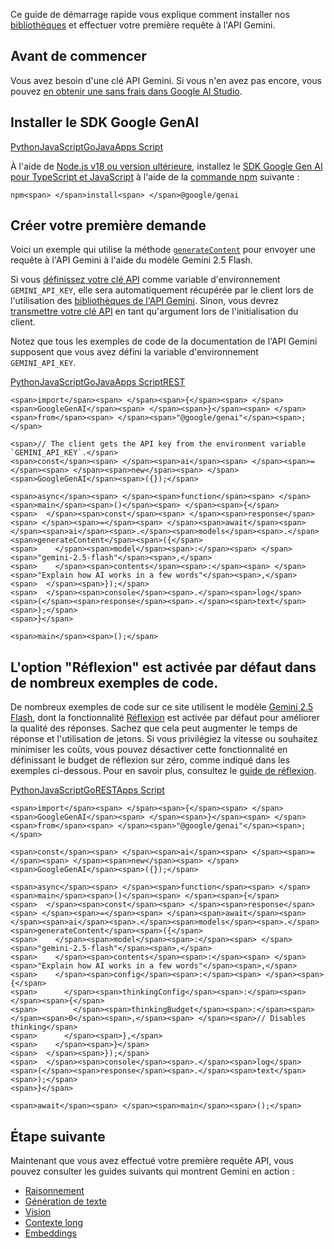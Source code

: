 Ce guide de démarrage rapide vous explique comment installer nos [bibliothèques](https://ai.google.dev/gemini-api/docs/libraries?hl=fr) et effectuer votre première requête à l'API Gemini.

## Avant de commencer

Vous avez besoin d'une clé API Gemini. Si vous n'en avez pas encore, vous pouvez [en obtenir une sans frais dans Google AI Studio](https://aistudio.google.com/app/apikey?hl=fr).

## Installer le SDK Google GenAI

[Python](https://ai.google.dev/gemini-api/docs/quickstart?lang=python&hl=fr#python)[JavaScript](https://ai.google.dev/gemini-api/docs/quickstart?lang=python&hl=fr#javascript)[Go](https://ai.google.dev/gemini-api/docs/quickstart?lang=python&hl=fr#go)[Java](https://ai.google.dev/gemini-api/docs/quickstart?lang=python&hl=fr#java)[Apps Script](https://ai.google.dev/gemini-api/docs/quickstart?lang=python&hl=fr#apps-script)

À l'aide de [Node.js v18 ou version ultérieure](https://nodejs.org/en/download/package-manager), installez le [SDK Google Gen AI pour TypeScript et JavaScript](https://www.npmjs.com/package/@google/genai) à l'aide de la [commande npm](https://docs.npmjs.com/downloading-and-installing-node-js-and-npm) suivante :

```
npm<span> </span>install<span> </span>@google/genai
```

## Créer votre première demande

Voici un exemple qui utilise la méthode [`generateContent`](https://ai.google.dev/api/generate-content?hl=fr#method:-models.generatecontent) pour envoyer une requête à l'API Gemini à l'aide du modèle Gemini 2.5 Flash.

Si vous [définissez votre clé API](https://ai.google.dev/gemini-api/docs/api-key?hl=fr#set-api-env-var) comme variable d'environnement `GEMINI_API_KEY`, elle sera automatiquement récupérée par le client lors de l'utilisation des [bibliothèques de l'API Gemini](https://ai.google.dev/gemini-api/docs/libraries?hl=fr). Sinon, vous devrez [transmettre votre clé API](https://ai.google.dev/gemini-api/docs/api-key?hl=fr#provide-api-key-explicitly) en tant qu'argument lors de l'initialisation du client.

Notez que tous les exemples de code de la documentation de l'API Gemini supposent que vous avez défini la variable d'environnement `GEMINI_API_KEY`.

[Python](https://ai.google.dev/gemini-api/docs/quickstart?lang=python&hl=fr#python)[JavaScript](https://ai.google.dev/gemini-api/docs/quickstart?lang=python&hl=fr#javascript)[Go](https://ai.google.dev/gemini-api/docs/quickstart?lang=python&hl=fr#go)[Java](https://ai.google.dev/gemini-api/docs/quickstart?lang=python&hl=fr#java)[Apps Script](https://ai.google.dev/gemini-api/docs/quickstart?lang=python&hl=fr#apps-script)[REST](https://ai.google.dev/gemini-api/docs/quickstart?lang=python&hl=fr#rest)

```
<span>import</span><span> </span><span>{</span><span> </span><span>GoogleGenAI</span><span> </span><span>}</span><span> </span><span>from</span><span> </span><span>"@google/genai"</span><span>;</span>

<span>// The client gets the API key from the environment variable `GEMINI_API_KEY`.</span>
<span>const</span><span> </span><span>ai</span><span> </span><span>=</span><span> </span><span>new</span><span> </span><span>GoogleGenAI</span><span>({});</span>

<span>async</span><span> </span><span>function</span><span> </span><span>main</span><span>()</span><span> </span><span>{</span>
<span>  </span><span>const</span><span> </span><span>response</span><span> </span><span>=</span><span> </span><span>await</span><span> </span><span>ai</span><span>.</span><span>models</span><span>.</span><span>generateContent</span><span>({</span>
<span>    </span><span>model</span><span>:</span><span> </span><span>"gemini-2.5-flash"</span><span>,</span>
<span>    </span><span>contents</span><span>:</span><span> </span><span>"Explain how AI works in a few words"</span><span>,</span>
<span>  </span><span>});</span>
<span>  </span><span>console</span><span>.</span><span>log</span><span>(</span><span>response</span><span>.</span><span>text</span><span>);</span>
<span>}</span>

<span>main</span><span>();</span>
```

## L'option "Réflexion" est activée par défaut dans de nombreux exemples de code.

De nombreux exemples de code sur ce site utilisent le modèle [Gemini 2.5 Flash](https://ai.google.dev/gemini-api/docs/models?hl=fr#gemini-2.5-flash), dont la fonctionnalité [Réflexion](https://ai.google.dev/gemini-api/docs/thinking?hl=fr) est activée par défaut pour améliorer la qualité des réponses. Sachez que cela peut augmenter le temps de réponse et l'utilisation de jetons. Si vous privilégiez la vitesse ou souhaitez minimiser les coûts, vous pouvez désactiver cette fonctionnalité en définissant le budget de réflexion sur zéro, comme indiqué dans les exemples ci-dessous. Pour en savoir plus, consultez le [guide de réflexion](https://ai.google.dev/gemini-api/docs/thinking?hl=fr#set-budget).

[Python](https://ai.google.dev/gemini-api/docs/quickstart?lang=python&hl=fr#python)[JavaScript](https://ai.google.dev/gemini-api/docs/quickstart?lang=python&hl=fr#javascript)[Go](https://ai.google.dev/gemini-api/docs/quickstart?lang=python&hl=fr#go)[REST](https://ai.google.dev/gemini-api/docs/quickstart?lang=python&hl=fr#rest)[Apps Script](https://ai.google.dev/gemini-api/docs/quickstart?lang=python&hl=fr#apps-script)

```
<span>import</span><span> </span><span>{</span><span> </span><span>GoogleGenAI</span><span> </span><span>}</span><span> </span><span>from</span><span> </span><span>"@google/genai"</span><span>;</span>

<span>const</span><span> </span><span>ai</span><span> </span><span>=</span><span> </span><span>new</span><span> </span><span>GoogleGenAI</span><span>({});</span>

<span>async</span><span> </span><span>function</span><span> </span><span>main</span><span>()</span><span> </span><span>{</span>
<span>  </span><span>const</span><span> </span><span>response</span><span> </span><span>=</span><span> </span><span>await</span><span> </span><span>ai</span><span>.</span><span>models</span><span>.</span><span>generateContent</span><span>({</span>
<span>    </span><span>model</span><span>:</span><span> </span><span>"gemini-2.5-flash"</span><span>,</span>
<span>    </span><span>contents</span><span>:</span><span> </span><span>"Explain how AI works in a few words"</span><span>,</span>
<span>    </span><span>config</span><span>:</span><span> </span><span>{</span>
<span>      </span><span>thinkingConfig</span><span>:</span><span> </span><span>{</span>
<span>        </span><span>thinkingBudget</span><span>:</span><span> </span><span>0</span><span>,</span><span> </span><span>// Disables thinking</span>
<span>      </span><span>},</span>
<span>    </span><span>}</span>
<span>  </span><span>});</span>
<span>  </span><span>console</span><span>.</span><span>log</span><span>(</span><span>response</span><span>.</span><span>text</span><span>);</span>
<span>}</span>

<span>await</span><span> </span><span>main</span><span>();</span>
```

## Étape suivante

Maintenant que vous avez effectué votre première requête API, vous pouvez consulter les guides suivants qui montrent Gemini en action :

-   [Raisonnement](https://ai.google.dev/gemini-api/docs/thinking?hl=fr)
-   [Génération de texte](https://ai.google.dev/gemini-api/docs/text-generation?hl=fr)
-   [Vision](https://ai.google.dev/gemini-api/docs/vision?hl=fr)
-   [Contexte long](https://ai.google.dev/gemini-api/docs/long-context?hl=fr)
-   [Embeddings](https://ai.google.dev/gemini-api/docs/embeddings?hl=fr)